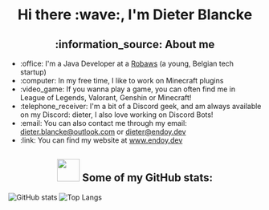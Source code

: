 <h1 align="center">Hi there :wave:, I'm Dieter Blancke</h1>

<h2 align="center">:information_source: About me</h2>
<ul>
  <li>:office: I'm a Java Developer at a <a href="https://robaws.be">Robaws</a> (a young, Belgian tech startup)</li>
  <li>:computer: In my free time, I like to work on Minecraft plugins</li>
  <li>:video_game: If you wanna play a game, you can often find me in League of Legends, Valorant, Genshin or Minecraft!</li>
  <li>:telephone_receiver: I'm a bit of a Discord geek, and am always available on my Discord: dieter, I also love working on Discord Bots!</li>
  <li>:email: You can also contact me through my email: <a href="mailto:dieter.blancke@outlook.com">dieter.blancke@outlook.com</a> or <a href="mailto:dieter@endoy.dev">dieter@endoy.dev</a></li>
  <li>:link: You can find my website at <a href="https://endoy.dev">www.endoy.dev</a></li>
</ul>

<h2 align="center">
  <img src="https://github.githubassets.com/images/modules/logos_page/Octocat.png" width="45" height="45" />
  <span>Some of my GitHub stats:</span>
</h2>

<img src="https://github-readme-stats.vercel.app/api?username=dieterblancke" alt="GitHub stats" />

<img src="https://github-readme-stats.vercel.app/api/top-langs/?username=dieterblancke" alt="Top Langs" />
